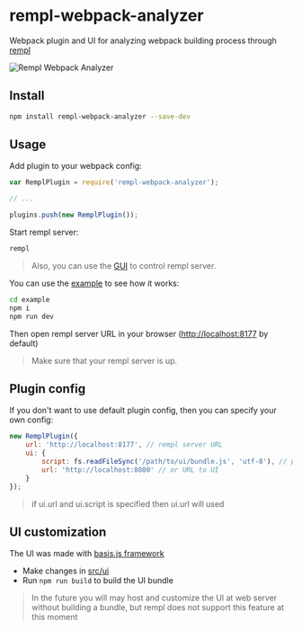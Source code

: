 # rempl-webpack-analyzer

Webpack plugin and UI for analyzing webpack building process through [rempl](https://github.com/rempl/rempl)

![Rempl Webpack Analyzer](https://cloud.githubusercontent.com/assets/6654581/21083103/f22cd33e-bff9-11e6-8f8e-103ff1248656.png)

## Install

```bash
npm install rempl-webpack-analyzer --save-dev
```

## Usage

Add plugin to your webpack config:
```js
var RemplPlugin = require('rempl-webpack-analyzer');

// ...

plugins.push(new RemplPlugin());
```

Start rempl server:

```bash
rempl
```

> Also, you can use the [GUI](https://github.com/rempl/menubar-server) to control rempl server.

You can use the [example](example) to see how it works:

```bash
cd example
npm i
npm run dev
```

Then open rempl server URL in your browser ([http://localhost:8177](http://localhost:8177) by default)

> Make sure that your rempl server is up.

## Plugin config

If you don't want to use default plugin config, then you can specify your own config:

```js
new RemplPlugin({
    url: 'http://localhost:8177', // rempl server URL
    ui: {
        script: fs.readFileSync('/path/to/ui/bundle.js', 'utf-8'), // packed UI bundle (js + html + css + etc...)
        url: 'http://localhost:8080' // or URL to UI
    }
});
```

> if ui.url and ui.script is specified then ui.url will used

## UI customization

The UI was made with [basis.js framework](http://basisjs.com/)

* Make changes in [src/ui](src/ui)
* Run `npm run build` to build the UI bundle

> In the future you will may host and customize the UI at web server without building a bundle, but rempl does not support this feature at this moment
